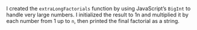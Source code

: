 I created the `extraLongFactorials` function by using JavaScript’s `BigInt` to handle very large numbers. I initialized the result to 1n and multiplied it by each number from 1 up to `n`, then printed the final factorial as a string.
